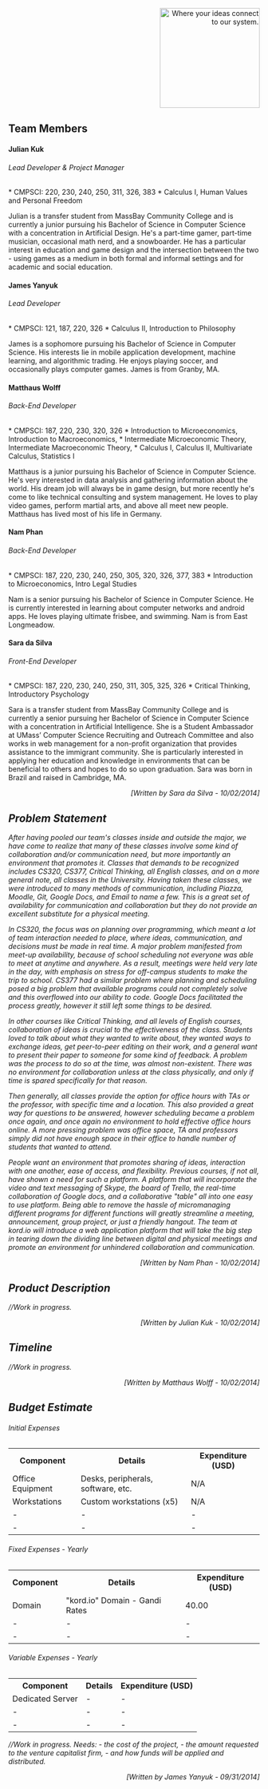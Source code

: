 <p align="right"><img src="https://trello-attachments.s3.amazonaws.com/540c6e8258f3b06826ac54ed/54149b93e8d3f86b7acb851f/750x317/dc13b374aa93a55f51bc7444c36f483d/kordio.jpg" width="200px" alt="Where your ideas connect to our system."></p>

<h2>Team Members</h2>

<h4>Julian Kuk</h4>
<h6><em>Lead Developer & Project Manager</em></h6>
	* CMPSCI: 220, 230, 240, 250, 311, 326, 383 
	* Calculus I, Human Values and Personal Freedom

Julian is a transfer student from MassBay Community College and is currently a junior pursuing his Bachelor of Science in Computer Science with a concentration in Artificial Design. He's a part-time gamer, part-time musician, occasional math nerd, and a snowboarder. He has a particular interest in education and game design and the intersection between the two - using games as a medium in both formal and informal settings and for academic and social education.

<h4>James Yanyuk</h4>
<h6><em>Lead Developer</em></h6>
	* CMPSCI: 121, 187, 220, 326
	* Calculus II, Introduction to Philosophy

James is a sophomore pursuing his Bachelor of Science in Computer Science. His interests lie in mobile application development, machine learning, and algorithmic trading. He enjoys playing soccer, and occasionally plays computer games. James is from Granby, MA.

<h4>Matthaus Wolff</h4>
<h6><em>Back-End Developer</em></h6>
	* CMPSCI: 187, 220, 230, 320, 326
	* Introduction to Microeconomics, Introduction to Macroeconomics,
	* Intermediate Microeconomic Theory, Intermediate Macroeconomic Theory, 
	* Calculus I, Calculus II, Multivariate Calculus, Statistics I

Matthaus is a junior pursuing his Bachelor of Science in Computer Science. He's very interested in data analysis and gathering information about the world. His dream job will always be in game design, but more recently he's come to like technical consulting and system management. He loves to play video games, perform martial arts, and above all meet new people. Matthaus has lived most of his life in Germany. 

<h4>Nam Phan</h4>
<h6><em>Back-End Developer</em></h6>
	* CMPSCI: 187, 220, 230, 240, 250, 305, 320, 326, 377, 383
	* Introduction to Microeconomics, Intro Legal Studies

Nam is a senior pursuing his Bachelor of Science in Computer Science. He is currently interested in learning about computer networks and android apps. He loves playing ultimate frisbee, and swimming. Nam is from East Longmeadow.

<h4>Sara da Silva</h4>
<h6><em>Front-End Developer</em></h6>
	* CMPSCI: 187, 220, 230, 240, 250, 311, 305, 325, 326
	* Critical Thinking, Introductory Psychology

Sara is a transfer student from MassBay Community College and is currently a senior pursuing her Bachelor of Science in Computer Science with a concentration in Artificial Intelligence. She is a Student Ambassador at UMass’ Computer Science Recruiting and Outreach Committee and also works in web management for a non-profit organization that provides assistance to the immigrant community. She is particularly interested in applying her education and knowledge in environments that can be beneficial to others and hopes to do so upon graduation. Sara was born in Brazil and raised in Cambridge, MA.

<p align = "right"><i >[Written by Sara da Silva - 10/02/2014]</em></p>

<h2>Problem Statement</h2>

After having pooled our team's classes inside and outside the major, we have come to realize that many of these classes involve some kind of collaboration and/or communication need, but more importantly an environment that promotes it. Classes that demands to be recognized includes CS320, CS377, Critical Thinking, all English classes, and on a more general note, all classes in the University. Having taken these classes, we were introduced to many methods of communication, including Piazza, Moodle, Git, Google Docs, and Email to name a few. This is a great set of availability for communication and collaboration but they do not provide an excellent substitute for a physical meeting.

In CS320, the focus was on planning over programming, which meant a lot of team interaction needed to place, where ideas, communication, and decisions must be made in real time. A major problem manifested from meet-up availability, because of school scheduling not everyone was able to meet at anytime and anywhere. As a result, meetings were held very late in the day, with emphasis on stress for off-campus students to make the trip to school. CS377 had a similar problem where planning and scheduling posed a big problem that available programs could not completely solve and this overflowed into our ability to code. Google Docs facilitated the process greatly, however it still left some things to be desired.

In other courses like Critical Thinking, and all levels of English courses, collaboration of ideas is crucial to the effectiveness of the class. Students loved to talk about what they wanted to write about, they wanted ways to exchange ideas, get peer-to-peer editing on their work, and a general want to present their paper to someone for some kind of feedback. A problem was the process to do so at the time, was almost non-existent. There was no environment for collaboration unless at the class physically, and only if time is spared specifically for that reason.

Then generally, all classes provide the option for office hours with TAs or the professor, with specific time and a location. This also provided a great way for questions to be answered, however scheduling became a problem once again, and once again no environment to hold effective office hours online. A more pressing problem was office space, TA and professors simply did not have enough space in their office to handle number of students that wanted to attend.

People want an environment that promotes sharing of ideas, interaction with one another, ease of access, and flexibility. Previous courses, if not all, have shown a need for such a platform. A platform that will incorporate the video and text messaging of Skype, the board of Trello, the real-time collaboration of Google docs, and a collaborative "table" all into one easy to use platform. Being able to remove the hassle of micromanaging different programs for different functions will greatly streamline a meeting, announcement, group project, or just a friendly hangout. The team at kord.io will introduce a web application platform that will take the big step in tearing down the dividing line between digital and physical meetings and promote an environment for unhindered collaboration and communication. 

<p align = "right"><i >[Written by Nam Phan - 10/02/2014]</em></p>

<h2>Product Description</h2>
//Work in progress.

<p align = "right"><i >[Written by  Julian Kuk - 10/02/2014]</em></p>

<h2>Timeline</h2>
//Work in progress.

<p align = "right"><i > [Written by Matthaus Wolff - 10/02/2014]</em></p>


<h2>Budget Estimate</h2>

<table>
	<h6> Initial Expenses </h6>
	<tr>
		<th>Component</th>
		<th>Details</th>
		<th>Expenditure (USD)</th>
	</tr>
	<tr>
		<td>Office Equipment</td>
		<td>Desks, peripherals, software, etc.</td>
		<td>N/A</td>
	</tr>
	<tr>
		<td>Workstations</td>
		<td>Custom workstations (x5)</td>
		<td>N/A</td>
	</tr>
	<tr>
		<td>-</td>
		<td>-</td>
		<td>-</td>
	</tr>
	<tr>
		<td>-</td>
		<td>-</td>
		<td>-</td>
	</tr>
</table>


<table>
	<h6>Fixed Expenses - Yearly</h6>
	<tr>
		<th>Component</th>
		<th>Details</th>
		<th>Expenditure (USD)</th>
	</tr>
	<tr>
		<td>Domain</td>
		<td>"kord.io" Domain - Gandi Rates</td>
		<td>40.00</td>
	</tr>
	<tr>
		<td>-</td>
		<td>-</td>
		<td>-</td>
	</tr>
	<tr>
		<td>-</td>
		<td>-</td>
		<td>-</td>
	</tr>
</table>


<table>
	<h6>Variable Expenses - Yearly</h6>
	<tr>
		<th>Component</th>
		<th>Details</th>
		<th>Expenditure (USD)</th>
	</tr>
	<tr>
		<td>Dedicated Server</td>
		<td>-</td>
		<td>-</td>
	</tr>
	<tr>
		<td>-</td>
		<td>-</td>
		<td>-</td>
	</tr>
	<tr>
		<td>-</td>
		<td>-</td>
		<td>-</td>
	</tr>
</table>

//Work in progress. Needs:  - the cost of the project, - the amount requested to the venture capitalist firm, - and how funds will be applied and distributed.

<p align = "right"><i > [Written by James Yanyuk - 09/31/2014]</em></p>
